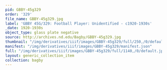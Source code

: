 ```yaml
---
pid: GBBY-45g329
order: '329'
file_name: GBBY-45g329.jpg
label: 'GBBY 45G/329: Football Player: Unidentified - c1920-1930s'
_date: 1920-1930s
object_type: glass plate negative
source: http://archives.nd.edu/Bagby/GBBY-45g329.jpg
thumbnail: "/img/derivatives/iiif/images/GBBY-45g329/full/250,/0/default.jpg"
manifest: "/img/derivatives/iiif/images/GBBY-45g329/manifest.json"
full: "/img/derivatives/iiif/images/GBBY-45g329/full/1140,/0/default.jpg"
layout: generic_collection_item
collection: bagby
---
```

